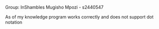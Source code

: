 Group: InShambles
Mugisho Mpozi - s2440547

As of my knowledge program works correctly and does not support dot notation
